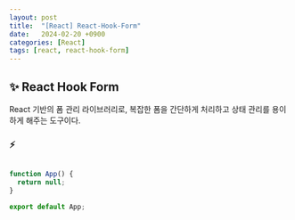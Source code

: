 ```yaml
---
layout: post
title:  "[React] React-Hook-Form"
date:   2024-02-20 +0900
categories: [React]
tags: [react, react-hook-form]
---
```



## ✨ React Hook Form

React 기반의 폼 관리 라이브러리로, 복잡한 폼을 간단하게 처리하고 상태 관리를 용이하게 해주는 도구이다.

### ⚡ 

```javascript

function App() {
  return null;
}

export default App;
```
